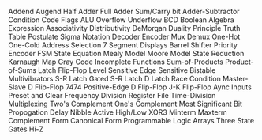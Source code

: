 Addend
Augend
Half Adder
Full Adder
Sum/Carry bit
Adder-Subtractor
Condition Code Flags
ALU
Overflow
Underflow
BCD
Boolean Algebra
Expression
Associativity
Distributivity
DeMorgan
Duality Principle
Truth Table
Postulate
Sigma Notation
Decoder
Encoder
Mux
Demux
One-Hot
One-Cold
Address Selection
7 Segment Displays
Barrel Shifter
Priority Encoder
FSM
State Equation
Mealy Model
Moore Model
State Reduction
Karnaugh Map
Gray Code
Incomplete Functions
Sum-of-Products
Product-of-Sums
Latch
Flip-Flop
Level Sensitive
Edge Sensitive
Bistable
Multivibrators
S-R Latch
Gated S-R Latch
D Latch
Race Condition
Master-Slave D Flip-Flop
7474 Positive-Edge D Flip-Flop
J-K Flip-Flop
Aync Inputs
Preset and Clear
Frequency Division
Register File
Time-Division Multiplexing
Two's Complement
One's Complement
Most Significant Bit
Propogation Delay
Nibble
Active High/Low
XOR3
Minterm
Maxterm
Complement Form
Canonical Form
Programmable Logic Arrays
Three State Gates
Hi-Z